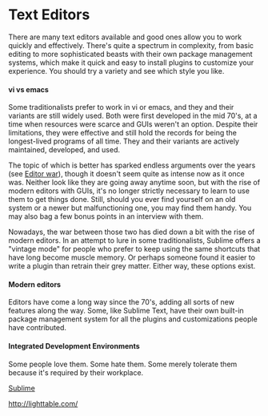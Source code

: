 # Text Editors

There are many text editors available and good ones allow you to work quickly and effectively.  There's quite a spectrum in complexity, from basic editing to more sophisticated beasts with their own package management systems, which make it quick and easy to install plugins to customize your experience.  You should try a variety and see which style you like.

#### vi vs emacs

Some traditionalists prefer to work in vi or emacs, and they and their variants are still widely used.  Both were first developed in the mid 70's, at a time when resources were scarce and GUIs weren't an option.  Despite their limitations, they were effective and still hold the records for being the longest-lived programs of all time.  They and their variants are actively maintained, developed, and used.

The topic of which is better has sparked endless arguments over the years \(see [Editor war](https://en.wikipedia.org/wiki/Editor_war)\), though it doesn't seem quite as intense now as it once was.  Neither look like they are going away anytime soon, but with the rise of modern editors with GUIs, it's no longer strictly necessary to learn to use them to get things done.  Still, should you ever find yourself on an old system or a newer but malfunctioning one, you may find them handy.  You may also bag a few bonus points in an interview with them.

Nowadays, the war between those two has died down a bit with the rise of modern editors. In an attempt to lure in some traditionalists, Sublime offers a "vintage mode" for people who prefer to keep using the same shortcuts that have long become muscle memory. Or perhaps someone found it easier to write a plugin than retrain their grey matter. Either way, these options exist.

#### Modern editors

Editors have come a long way since the 70's, adding all sorts of new features along the way.  Some, like Sublime Text, have their own built-in package management system for all the plugins and customizations people have contributed.  



#### Integrated Development Environments
Some people love them.  Some hate them.  Some merely tolerate them because it's required by their workplace.






[Sublime](https://www.sublimetext.com/)

[http:\/\/lighttable.com\/](http://lighttable.com/)

